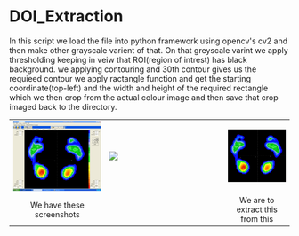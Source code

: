 # DOI_Extraction

In this script we load the file into python framework using opencv's cv2 and then make other grayscale varient of that.
On that greyscale varint we apply thresholding keeping in veiw that ROI(region of intrest) has black background. we applying contouring
and 30th contour gives us the requieed contour we apply ractangle function and get the starting coordinate(top-left) and the width and height of the required rectangle which we then crop from the actual colour image and then save that crop imaged back to the directory. 
<table>
 <tr>
  <td><img src="3.jpg"> </td>
  <td width="200px"><img src="https://png.icons8.com/windows/1600/long-arrow-right.png"></td>
  <td><img src="cropped_img.jpg"We are to extract this from this")</td>
 </tr>
 <tr>
  <td align='center'>We have these screenshots</td>
  <td></td>
  <td align='center'>We are to extract this from this</td>
 </tr>
</table>
